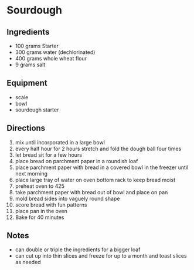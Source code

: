 ---
---

# Sourdough


## Ingredients

- 100 grams Starter
- 300 grams water (dechlorinated)
- 400 grams whole wheat flour
- 9 grams salt

## Equipment

- scale
- bowl
- sourdough starter

## Directions

1. mix until incorporated in a large bowl
1. every half hour for 2 hours stretch and fold the dough ball four times
1. let bread sit for a few hours
1. place bread on parchment paper in a roundish loaf
1. place parchment paper with bread in a covered bowl in the freezer until next morning
1. place large tray of water on oven bottom rack to keep bread moist
1. preheat oven to 425
1. take parchment paper with bread out of bowl and place on pan
1. mold bread sides into vaguely round shape
1. score bread with fun patterns
1. place pan in the oven
1. Bake for 40 minutes

## Notes

- can double or triple the ingredients for a bigger loaf
- can cut up into thin slices and freeze for up to a month and toast slices as needed

